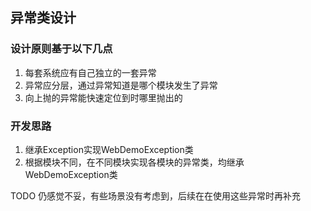 ## 异常类设计

### 设计原则基于以下几点
1. 每套系统应有自己独立的一套异常
2. 异常应分层，通过异常知道是哪个模块发生了异常
3. 向上抛的异常能快速定位到时哪里抛出的


### 开发思路
1. 继承Exception实现WebDemoException类
2. 根据模块不同，在不同模块实现各模块的异常类，均继承WebDemoException类


TODO 仍感觉不妥，有些场景没有考虑到，后续在在使用这些异常时再补充